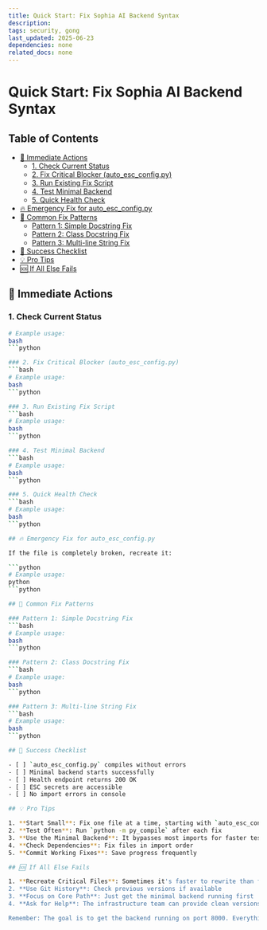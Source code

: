 ```yaml
---
title: Quick Start: Fix Sophia AI Backend Syntax
description: 
tags: security, gong
last_updated: 2025-06-23
dependencies: none
related_docs: none
---
```


# Quick Start: Fix Sophia AI Backend Syntax


## Table of Contents

- [🚀 Immediate Actions](#🚀-immediate-actions)
  - [1. Check Current Status](#1.-check-current-status)
  - [2. Fix Critical Blocker (auto_esc_config.py)](#2.-fix-critical-blocker-(auto_esc_config.py))
  - [3. Run Existing Fix Script](#3.-run-existing-fix-script)
  - [4. Test Minimal Backend](#4.-test-minimal-backend)
  - [5. Quick Health Check](#5.-quick-health-check)
- [🔥 Emergency Fix for auto_esc_config.py](#🔥-emergency-fix-for-auto_esc_config.py)
- [📝 Common Fix Patterns](#📝-common-fix-patterns)
  - [Pattern 1: Simple Docstring Fix](#pattern-1:-simple-docstring-fix)
  - [Pattern 2: Class Docstring Fix](#pattern-2:-class-docstring-fix)
  - [Pattern 3: Multi-line String Fix](#pattern-3:-multi-line-string-fix)
- [🎯 Success Checklist](#🎯-success-checklist)
- [💡 Pro Tips](#💡-pro-tips)
- [🆘 If All Else Fails](#🆘-if-all-else-fails)

## 🚀 Immediate Actions

### 1. Check Current Status
```bash
# Example usage:
bash
```python

### 2. Fix Critical Blocker (auto_esc_config.py)
```bash
# Example usage:
bash
```python

### 3. Run Existing Fix Script
```bash
# Example usage:
bash
```python

### 4. Test Minimal Backend
```bash
# Example usage:
bash
```python

### 5. Quick Health Check
```bash
# Example usage:
bash
```python

## 🔥 Emergency Fix for auto_esc_config.py

If the file is completely broken, recreate it:

```python
# Example usage:
python
```python

## 📝 Common Fix Patterns

### Pattern 1: Simple Docstring Fix
```bash
# Example usage:
bash
```python

### Pattern 2: Class Docstring Fix
```bash
# Example usage:
bash
```python

### Pattern 3: Multi-line String Fix
```bash
# Example usage:
bash
```python

## 🎯 Success Checklist

- [ ] `auto_esc_config.py` compiles without errors
- [ ] Minimal backend starts successfully
- [ ] Health endpoint returns 200 OK
- [ ] ESC secrets are accessible
- [ ] No import errors in console

## 💡 Pro Tips

1. **Start Small**: Fix one file at a time, starting with `auto_esc_config.py`
2. **Test Often**: Run `python -m py_compile` after each fix
3. **Use the Minimal Backend**: It bypasses most imports for faster testing
4. **Check Dependencies**: Fix files in import order
5. **Commit Working Fixes**: Save progress frequently

## 🆘 If All Else Fails

1. **Recreate Critical Files**: Sometimes it's faster to rewrite than fix
2. **Use Git History**: Check previous versions if available
3. **Focus on Core Path**: Just get the minimal backend running first
4. **Ask for Help**: The infrastructure team can provide clean versions

Remember: The goal is to get the backend running on port 8000. Everything else can wait!
